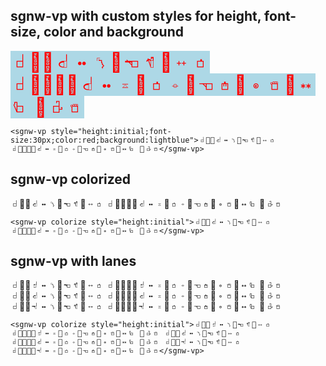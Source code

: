 
## sgnw-vp with custom styles for height, font-size, color and background

<sgnw-vp style="height:initial;font-size:30px;color:red;background:lightblue">𝠀񁲡񈩧𝠃𝤘𝤣񁲡𝣳𝣩񈩧𝤉𝣻 𝠀񃊢񃊫񋛕񆇡𝠃𝤘𝤧񃊫𝣻𝤕񃊢𝣴𝣼񆇡𝤎𝤂񋛕𝤆𝣦 񏌁𝣢𝤂</sgnw-vp>

    <sgnw-vp style="height:initial;font-size:30px;color:red;background:lightblue">𝠀񁲡񈩧𝠃𝤘𝤣񁲡𝣳𝣩񈩧𝤉𝣻 𝠀񃊢񃊫񋛕񆇡𝠃𝤘𝤧񃊫𝣻𝤕񃊢𝣴𝣼񆇡𝤎𝤂񋛕𝤆𝣦 񏌁𝣢𝤂</sgnw-vp>

## sgnw-vp colorized

<sgnw-vp colorize style="height:initial">𝠀񁲡񈩧𝠃𝤘𝤣񁲡𝣳𝣩񈩧𝤉𝣻 𝠀񃊢񃊫񋛕񆇡𝠃𝤘𝤧񃊫𝣻𝤕񃊢𝣴𝣼񆇡𝤎𝤂񋛕𝤆𝣦 񏌁𝣢𝤂</sgnw-vp>

    <sgnw-vp colorize style="height:initial">𝠀񁲡񈩧𝠃𝤘𝤣񁲡𝣳𝣩񈩧𝤉𝣻 𝠀񃊢񃊫񋛕񆇡𝠃𝤘𝤧񃊫𝣻𝤕񃊢𝣴𝣼񆇡𝤎𝤂񋛕𝤆𝣦 񏌁𝣢𝤂</sgnw-vp>

## sgnw-vp with lanes

<sgnw-vp colorize style="height:initial">𝠀񁲡񈩧𝠂𝤘𝤣񁲡𝣳𝣩񈩧𝤉𝣻 𝠀񃊢񃊫񋛕񆇡𝠂𝤘𝤧񃊫𝣻𝤕񃊢𝣴𝣼񆇡𝤎𝤂񋛕𝤆𝣦 񏌁𝣢𝤂 𝠀񁲡񈩧𝠃𝤘𝤣񁲡𝣳𝣩񈩧𝤉𝣻 𝠀񃊢񃊫񋛕񆇡𝠃𝤘𝤧񃊫𝣻𝤕񃊢𝣴𝣼񆇡𝤎𝤂񋛕𝤆𝣦 񏌁𝣢𝤂 𝠀񁲡񈩧𝠄𝤘𝤣񁲡𝣳𝣩񈩧𝤉𝣻 𝠀񃊢񃊫񋛕񆇡𝠄𝤘𝤧񃊫𝣻𝤕񃊢𝣴𝣼񆇡𝤎𝤂񋛕𝤆𝣦 񏌁𝣢𝤂</sgnw-vp>

    <sgnw-vp colorize style="height:initial">𝠀񁲡񈩧𝠂𝤘𝤣񁲡𝣳𝣩񈩧𝤉𝣻 𝠀񃊢񃊫񋛕񆇡𝠂𝤘𝤧񃊫𝣻𝤕񃊢𝣴𝣼񆇡𝤎𝤂񋛕𝤆𝣦 񏌁𝣢𝤂 𝠀񁲡񈩧𝠃𝤘𝤣񁲡𝣳𝣩񈩧𝤉𝣻 𝠀񃊢񃊫񋛕񆇡𝠃𝤘𝤧񃊫𝣻𝤕񃊢𝣴𝣼񆇡𝤎𝤂񋛕𝤆𝣦 񏌁𝣢𝤂 𝠀񁲡񈩧𝠄𝤘𝤣񁲡𝣳𝣩񈩧𝤉𝣻 𝠀񃊢񃊫񋛕񆇡𝠄𝤘𝤧񃊫𝣻𝤕񃊢𝣴𝣼񆇡𝤎𝤂񋛕𝤆𝣦 񏌁𝣢𝤂</sgnw-vp>
